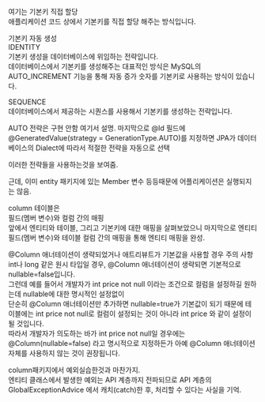 여기는
기본키 직접 할당  
애플리케이션 코드 상에서 기본키를 직접 할당 해주는 방식입니다.  
  
기본키 자동 생성  
IDENTITY  
기본키 생성을 데이터베이스에 위임하는 전략입니다.  
데이터베이스에서 기본키를 생성해주는 대표적인 방식은 MySQL의 AUTO_INCREMENT 기능을 통해 자동 증가 숫자를 기본키로 사용하는 방식이 있습니다.  
  
SEQUENCE  
데이터베이스에서 제공하는 시퀀스를 사용해서 기본키를 생성하는 전략입니다.  
  
AUTO 전략은 구현 안함 여기서 설명.
마지막으로 @Id 필드에 @GeneratedValue(strategy = GenerationType.AUTO)를 지정하면 JPA가 데이터베이스의 Dialect에 따라서 적절한 전략을 자동으로 선택  
  
이러한 전략들을 사용하는것을 보여줌.
  
  
근데, 이미 entity 패키지에 있는 Member 변수 등등때문에 어플리케이션은 실행되지는 않음.  
  
column 테이블은  
필드(멤버 변수)와 컬럼 간의 매핑  
앞에서 엔티티와 테이블, 그리고 기본키에 대한 매핑을 살펴보았으니 마지막으로 엔티티 필드(멤버 변수)와 테이블 컬럼 간의 매핑을 통해 엔티티 매핑을 완성.  

@Column 애너테이션이 생략되었거나 애트리뷰트가 기본값을 사용할 경우 주의 사항  
int나 long 같은 원시 타입일 경우, @Column 애너테이션이 생략되면 기본적으로 nullable=false입니다.  
그런데 예를 들어서 개발자가 int price not null 이라는 조건으로 컬럼을 설정하길 원하는데 nullable에 대한 명시적인 설정없이  
단순히 @Column 애너테이션만 추가하면 nullable=true가 기본값이 되기 때문에 테이블에는 int price not null로 컬럼이 설정되는 것이 아니라 int price 와 같이 설정이 될 것입니다.  
따라서 개발자가 의도하는 바가 int price not null일 경우에는 @Column(nullable=false) 라고 명시적으로 지정하든가 아예 @Column 애너테이션 자체를 사용하지 않는 것이 권장됩니다.  
  
  
column패키지에서 예외실습한것과 마찬가지.  
엔티티 클래스에서 발생한 예외는 API 계층까지 전파되므로 API 계층의 GlobalExceptionAdvice 에서 캐치(catch)한 후, 처리할 수 있다는 사실을 기억.  

